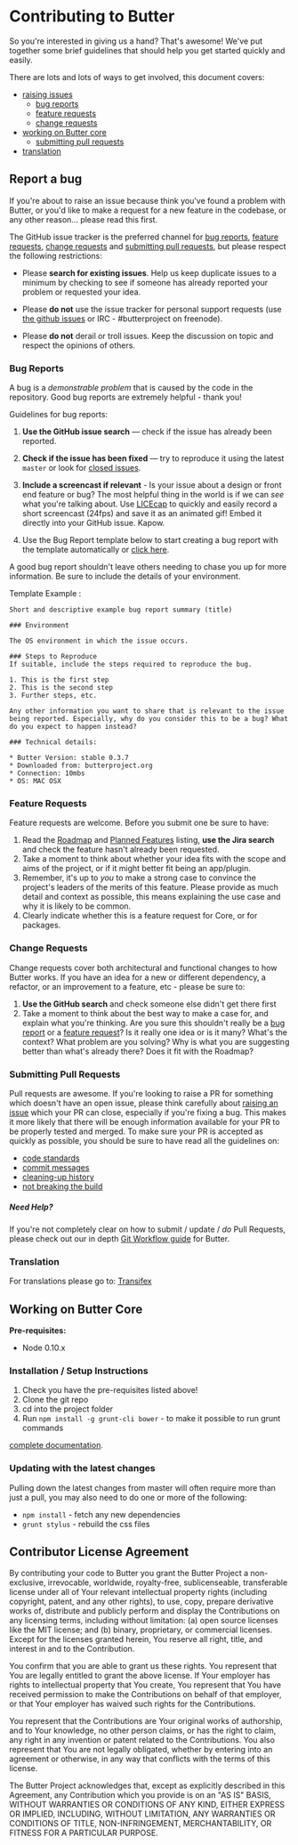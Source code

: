 # Contributing to Butter

So you're interested in giving us a hand? That's awesome! We've put together some brief guidelines that should help
you get started quickly and easily.

There are lots and lots of ways to get involved, this document covers:

* [raising issues](#report-a-bug)
    * [bug reports](#bug-reports)
    * [feature requests](#feature-requests)
    * [change requests](#change-requests)
* [working on Butter core](#core)
    * [submitting pull requests](#submitting-pull-requests)
* [translation](#translation)


## Report a bug

If you're about to raise an issue because think you've found a problem with Butter, or you'd like to make a request
for a new feature in the codebase, or any other reason… please read this first.

The GitHub issue tracker is the preferred channel for [bug reports](#bug-reports),
[feature requests](#feature-requests), [change requests](#change-requests) and [submitting pull
requests](#submitting-pull-requests), but please respect the following restrictions:

* Please **search for existing issues**. Help us keep duplicate issues to a minimum by checking to see if someone
has already reported your problem or requested your idea.

* Please **do not** use the issue tracker for personal support requests (use
  [the github issues](http://github.com/butterproject/butter/issues) or IRC - #butterproject on freenode).

* Please **do not** derail or troll issues. Keep the discussion on topic and respect the opinions of others.

### Bug Reports

A bug is a _demonstrable problem_ that is caused by the code in the repository.
Good bug reports are extremely helpful - thank you!

Guidelines for bug reports:

1. **Use the GitHub issue search** &mdash; check if the issue has already been reported.

2. **Check if the issue has been fixed** &mdash; try to reproduce it using the latest `master` or look for [closed issues](https://github.com/butterproject/butter/issues?q=is%3Aissue+is%3Aclosed).

3. **Include a screencast if relevant** - Is your issue about a design or front end feature or bug? The most helpful thing in the world is if we can *see* what you're talking about.
Use [LICEcap](http://www.cockos.com/licecap/) to quickly and easily record a short screencast (24fps) and save it as an animated gif! Embed it directly into your GitHub issue. Kapow.

3. Use the Bug Report template below to start creating a bug report with the template automatically or [click here](http://bit.ly/1MhADoe). 

A good bug report shouldn't leave others needing to chase you up for more information. Be sure to include the details of your environment.

Template Example :
```
Short and descriptive example bug report summary (title)

### Environment

The OS environment in which the issue occurs. 

### Steps to Reproduce
If suitable, include the steps required to reproduce the bug.

1. This is the first step
2. This is the second step
3. Further steps, etc.

Any other information you want to share that is relevant to the issue being reported. Especially, why do you consider this to be a bug? What do you expect to happen instead?

### Technical details:

* Butter Version: stable 0.3.7
* Downloaded from: butterproject.org
* Connection: 10mbs
* OS: MAC OSX
```

### Feature Requests

Feature requests are welcome. Before you submit one be sure to have:

1. Read the [Roadmap](https://github.com/butterproject/butter/wiki/RoadMap) and
[Planned Features](https://github.com/butterproject/butter/wiki/Planned-Features) listing, **use the Jira search** and check the feature hasn't already been requested.
2. Take a moment to think about whether your idea fits with the scope and aims of the project, or if it might
better fit being an app/plugin.
3. Remember, it's up to *you* to make a strong case to convince the project's leaders of the merits of this
feature. Please provide as much detail and context as possible, this means explaining the use case and why it is
likely to be common.
4. Clearly indicate whether this is a feature request for Core, or for packages.


### Change Requests

Change requests cover both architectural and functional changes to how Butter works. If you have an idea for a
new or different dependency, a refactor, or an improvement to a feature, etc  - please be sure to:

1. **Use the GitHub search** and check someone else didn't get there first
2. Take a moment to think about the best way to make a case for, and explain what you're thinking. Are you sure
this shouldn't really be a [bug report](#bug-reports) or a [feature request](#feature-requests)? Is it really one
idea or is it many? What's the context? What problem are you solving? Why is what you are suggesting better than
what's already there? Does it fit with the Roadmap?


### Submitting Pull Requests

Pull requests are awesome. If you're looking to raise a PR for something which doesn't have an open issue, please think carefully about [raising an issue](#report-a-bug) which your PR can close, especially if you're fixing a bug. This makes it more likely that there will be enough information available for your PR to be properly tested and merged. To make sure your PR is accepted as quickly as possible, you should be sure to have read
all the guidelines on:

* [code standards](https://github.com/butterproject/butter/wiki/Code-Standards)
* [commit messages](https://github.com/butterproject/butter/wiki/Git-Workflow#commit-messages)
* [cleaning-up history](https://github.com/butterproject/butter/wiki/Git-Workflow#clean-up-history)
* [not breaking the build](https://github.com/butterproject/butter/wiki/Git-Workflow#check-it-passes-the-tests)

##### Need Help?

If you're not completely clear on how to submit / update / *do* Pull Requests, please check out our in depth
[Git Workflow guide](https://github.com/butterproject/butter/wiki/Git-Workflow) for Butter.


### Translation

For translations please go to: [Transifex](https://www.transifex.com/butterproject/public/)


## Working on Butter Core

**Pre-requisites:**

* Node 0.10.x

### Installation / Setup Instructions

1. Check you have the pre-requisites listed above!
1. Clone the git repo
1. cd into the project folder
1. Run `npm install -g grunt-cli bower` - to make it possible to run grunt commands

[complete documentation](https://github.com/butterproject/butter/wiki/Build-Debug).

### Updating with the latest changes

Pulling down the latest changes from master will often require more than just a pull, you may also need to do one or more of the following:

 * `npm install` - fetch any new dependencies
 * `grunt stylus` - rebuild the css files


## Contributor License Agreement

By contributing your code to Butter you grant the Butter Project a non-exclusive, irrevocable, worldwide,
royalty-free, sublicenseable, transferable license under all of Your relevant intellectual property rights
(including copyright, patent, and any other rights), to use, copy, prepare derivative works of, distribute and
publicly perform and display the Contributions on any licensing terms, including without limitation:
(a) open source licenses like the MIT license; and (b) binary, proprietary, or commercial licenses. Except for the
licenses granted herein, You reserve all right, title, and interest in and to the Contribution.

You confirm that you are able to grant us these rights. You represent that You are legally entitled to grant the
above license. If Your employer has rights to intellectual property that You create, You represent that You have
received permission to make the Contributions on behalf of that employer, or that Your employer has waived such
rights for the Contributions.

You represent that the Contributions are Your original works of authorship, and to Your knowledge, no other person
claims, or has the right to claim, any right in any invention or patent related to the Contributions. You also
represent that You are not legally obligated, whether by entering into an agreement or otherwise, in any way that
conflicts with the terms of this license.

The Butter Project acknowledges that, except as explicitly described in this Agreement, any Contribution which
you provide is on an "AS IS" BASIS, WITHOUT WARRANTIES OR CONDITIONS OF ANY KIND, EITHER EXPRESS OR IMPLIED,
INCLUDING, WITHOUT LIMITATION, ANY WARRANTIES OR CONDITIONS OF TITLE, NON-INFRINGEMENT, MERCHANTABILITY, OR FITNESS
FOR A PARTICULAR PURPOSE.
